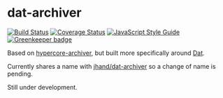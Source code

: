 # dat-archiver

[![Build Status](https://travis-ci.org/garbados/dat-archiver.svg?branch=master)](https://travis-ci.org/garbados/dat-archiver)
[![Coverage Status](https://coveralls.io/repos/github/garbados/dat-archiver/badge.svg?branch=master)](https://coveralls.io/github/garbados/dat-archiver?branch=master)
[![JavaScript Style Guide](https://img.shields.io/badge/code_style-standard-brightgreen.svg)](https://standardjs.com)
[![Greenkeeper badge](https://badges.greenkeeper.io/garbados/dat-archiver.svg)](https://greenkeeper.io/)

Based on [hypercore-archiver](https://github.com/mafintosh/hypercore-archiver), but built more specifically around [Dat](https://datproject.org/).

Currently shares a name with [jhand/dat-archiver](https://www.npmjs.com/package/dat-archiver) so a change of name is pending.

Still under development.
